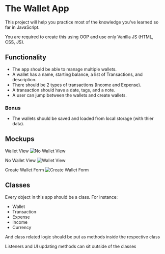 # The Wallet App

This project will help you practice most of the knowledge you've learned so far in JavaScript.


You are required to create this using OOP and use only Vanilla JS (HTML, CSS, JS).

## Functionality
- The app should be able to manage multiple wallets.
- A wallet has a name, starting balance, a list of Transactions, and description.
- There should be 2 types of transactions (Income and Expense).
- A transaction should have a date, tags, and a note.
- A user can jump between the wallets and create wallets.

### Bonus
- The wallets should be saved and loaded from local storage (with thier data).

## Mockups
Wallet View
![No Wallet View](https://github.com/ReCoded-Org/iq-bootcamp-wallet-project-students/blob/master/mockups/no-wallet-view.jpg?raw=true)

No Wallet View
![Wallet View](https://github.com/ReCoded-Org/iq-bootcamp-wallet-project-students/blob/master/mockups/wallet-view.jpg?raw=true)

Create Wallet Form
![Create Wallet Form](https://github.com/ReCoded-Org/iq-bootcamp-wallet-project-students/blob/master/mockups/create-wallet-form.jpg?raw=true)


## Classes
Every object in this app should be a class. For instance:
- Wallet
- Transaction
- Expense
- Income
- Currency

And class related logic should be put as methods inside the respective class

Listeners and UI updating methods can sit outside of the classes
